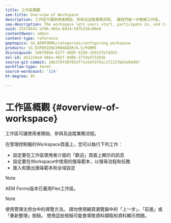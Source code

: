 ```yaml
---
title: 工作區概觀
seo-title: Overview of Workspace
description: 工作區可讓使用者開始、參與及追蹤業務流程。 讓我們進一步瞭解工作區。
seo-description: The workspace lets users start, participate in, and track business processes. Let us learn more about the workspace.
uuid: 25374641-a70b-485a-8d34-5d7b156c08e8
contentOwner: admin
content-type: reference
geptopics: SG_AEMFORMS/categories/configuring_workspace
products: SG_EXPERIENCEMANAGER/6.5/FORMS
discoiquuid: 2d6f90bb-62f7-4805-9250-1b913fe7d2b3
exl-id: da1224e4-566a-402f-9d8b-27fda5f3101b
source-git-commit: 10b370fd8f855f71c6d7d791c272137bb5e04d97
workflow-type: tm+mt
source-wordcount: '124'
ht-degree: 0%

---
```


# 工作區概觀 {#overview-of-workspace}

工作區可讓使用者開始、參與及追蹤業務流程。

在管理控制檯的Workspace頁面上，您可以執行下列工作：

* 設定要在工作區使用者介面的「歡迎」頁面上顯示的訊息
* 設定要在Workspace中使用的搜尋範本，以搜尋流程和任務
* 匯入和匯出搜尋範本和全域設定

>[!NOTE]
>
>AEM Forms版本已棄用Flex工作區。

>[!NOTE]
>
>使用管理主控台中的導覽方法。 請勿使用網頁瀏覽器中的「上一步」、「前進」或「重新整理」按鈕。 使用這些按鈕可能會導致資料擷取和資料顯示問題。
